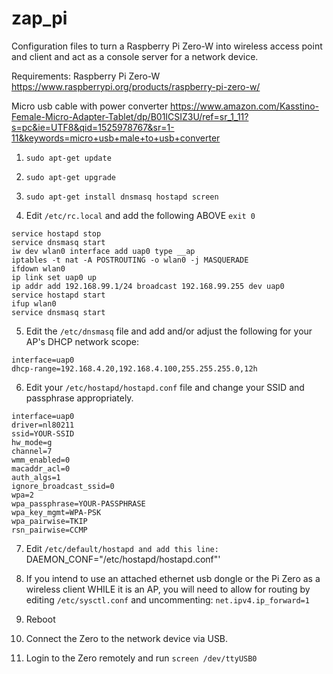 # zap_pi
Configuration files to turn a Raspberry Pi Zero-W into  wireless access point and client and act as a console server for a network device.

Requirements:
Raspberry Pi Zero-W
https://www.raspberrypi.org/products/raspberry-pi-zero-w/

Micro usb cable with power converter
https://www.amazon.com/Kasstino-Female-Micro-Adapter-Tablet/dp/B01ICSIZ3U/ref=sr_1_11?s=pc&ie=UTF8&qid=1525978767&sr=1-11&keywords=micro+usb+male+to+usb+converter




1.  `sudo apt-get update`
2.  `sudo apt-get upgrade`
3.  `sudo apt-get install dnsmasq hostapd screen`

4.  Edit `/etc/rc.local` and add the following ABOVE `exit 0`

```
service hostapd stop
service dnsmasq start
iw dev wlan0 interface add uap0 type __ap
iptables -t nat -A POSTROUTING -o wlan0 -j MASQUERADE
ifdown wlan0
ip link set uap0 up
ip addr add 192.168.99.1/24 broadcast 192.168.99.255 dev uap0
service hostapd start
ifup wlan0
service dnsmasq start
```

5.  Edit the `/etc/dnsmasq` file and add and/or adjust the following for your AP's DHCP network scope:
```
interface=uap0
dhcp-range=192.168.4.20,192.168.4.100,255.255.255.0,12h
```

6.  Edit your `/etc/hostapd/hostapd.conf` file and change your SSID and passphrase appropriately.
```
interface=uap0
driver=nl80211
ssid=YOUR-SSID
hw_mode=g
channel=7
wmm_enabled=0
macaddr_acl=0
auth_algs=1
ignore_broadcast_ssid=0
wpa=2
wpa_passphrase=YOUR-PASSPHRASE
wpa_key_mgmt=WPA-PSK
wpa_pairwise=TKIP
rsn_pairwise=CCMP
```

7.  Edit `/etc/default/hostapd and add this line:
`DAEMON_CONF="/etc/hostapd/hostapd.conf"'

8.  If you intend to use an attached ethernet usb dongle or the Pi Zero as a wireless client WHILE it is an AP, you will need to allow for routing by editing `/etc/sysctl.conf` and uncommenting:
`net.ipv4.ip_forward=1`  

9.  Reboot


10.  Connect the Zero to the network device via USB.  

11.  Login to the Zero remotely and run `screen /dev/ttyUSB0`
